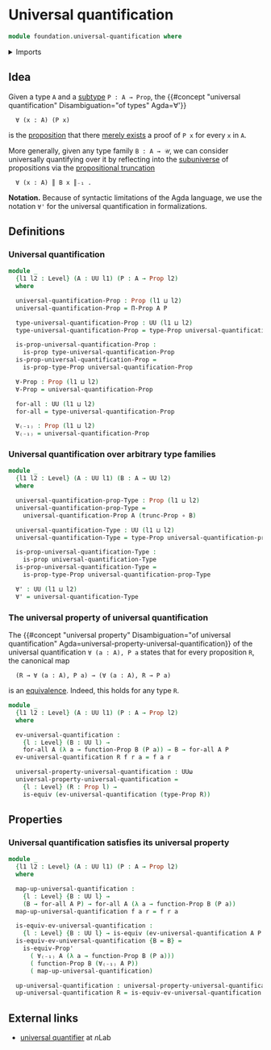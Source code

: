 # Universal quantification

```agda
module foundation.universal-quantification where
```

<details><summary>Imports</summary>

```agda
open import foundation.dependent-pair-types
open import foundation.evaluation-functions
open import foundation.logical-equivalences
open import foundation.propositional-truncations
open import foundation.universe-levels

open import foundation-core.equivalences
open import foundation-core.function-types
open import foundation-core.propositions
```

</details>

## Idea

Given a type `A` and a [subtype](foundation-core.subtypes.md) `P : A → Prop`,
the {{#concept "universal quantification" Disambiguation="of types" Agda=∀'}}

```text
  ∀ (x : A) (P x)
```

is the [proposition](foundation-core.propositions.md) that there
[merely exists](foundation.inhabited-types.md) a proof of `P x` for every `x` in
`A`.

More generally, given any type family `B : A → 𝒰`, we can consider universally
quantifying over it by reflecting into the
[subuniverse](foundation.subuniverses.md) of propositions via the
[propositional truncation](foundation.propositional-truncations.md)

```text
  ∀ (x : A) ║ B x ║₋₁ .
```

**Notation.** Because of syntactic limitations of the Agda language, we use the
notation `∀'` for the universal quantification in formalizations.

## Definitions

### Universal quantification

```agda
module _
  {l1 l2 : Level} (A : UU l1) (P : A → Prop l2)
  where

  universal-quantification-Prop : Prop (l1 ⊔ l2)
  universal-quantification-Prop = Π-Prop A P

  type-universal-quantification-Prop : UU (l1 ⊔ l2)
  type-universal-quantification-Prop = type-Prop universal-quantification-Prop

  is-prop-universal-quantification-Prop :
    is-prop type-universal-quantification-Prop
  is-prop-universal-quantification-Prop =
    is-prop-type-Prop universal-quantification-Prop

  ∀-Prop : Prop (l1 ⊔ l2)
  ∀-Prop = universal-quantification-Prop

  for-all : UU (l1 ⊔ l2)
  for-all = type-universal-quantification-Prop

  ∀₍₋₁₎ : Prop (l1 ⊔ l2)
  ∀₍₋₁₎ = universal-quantification-Prop
```

### Universal quantification over arbitrary type families

```agda
module _
  {l1 l2 : Level} (A : UU l1) (B : A → UU l2)
  where

  universal-quantification-prop-Type : Prop (l1 ⊔ l2)
  universal-quantification-prop-Type =
    universal-quantification-Prop A (trunc-Prop ∘ B)

  universal-quantification-Type : UU (l1 ⊔ l2)
  universal-quantification-Type = type-Prop universal-quantification-prop-Type

  is-prop-universal-quantification-Type :
    is-prop universal-quantification-Type
  is-prop-universal-quantification-Type =
    is-prop-type-Prop universal-quantification-prop-Type

  ∀' : UU (l1 ⊔ l2)
  ∀' = universal-quantification-Type
```

### The universal property of universal quantification

The
{{#concept "universal property" Disambiguation="of universal quantification" Agda=universal-property-universal-quantification}}
of the universal quantification `∀ (a : A), P a` states that for every
proposition `R`, the canonical map

```text
  (R → ∀ (a : A), P a) → (∀ (a : A), R → P a)
```

is an [equivalence](foundation.logical-equivalences.md). Indeed, this holds for
any type `R`.

```agda
module _
  {l1 l2 : Level} (A : UU l1) (P : A → Prop l2)
  where

  ev-universal-quantification :
    {l : Level} (B : UU l) →
    for-all A (λ a → function-Prop B (P a)) → B → for-all A P
  ev-universal-quantification R f r a = f a r

  universal-property-universal-quantification : UUω
  universal-property-universal-quantification =
    {l : Level} (R : Prop l) →
    is-equiv (ev-universal-quantification (type-Prop R))
```

## Properties

### Universal quantification satisfies its universal property

```agda
module _
  {l1 l2 : Level} (A : UU l1) (P : A → Prop l2)
  where

  map-up-universal-quantification :
    {l : Level} {B : UU l} →
    (B → for-all A P) → for-all A (λ a → function-Prop B (P a))
  map-up-universal-quantification f a r = f r a

  is-equiv-ev-universal-quantification :
    {l : Level} {B : UU l} → is-equiv (ev-universal-quantification A P B)
  is-equiv-ev-universal-quantification {B = B} =
    is-equiv-Prop'
      ( ∀₍₋₁₎ A (λ a → function-Prop B (P a)))
      ( function-Prop B (∀₍₋₁₎ A P))
      ( map-up-universal-quantification)

  up-universal-quantification : universal-property-universal-quantification A P
  up-universal-quantification R = is-equiv-ev-universal-quantification
```

## External links

- [universal quantifier](https://ncatlab.org/nlab/show/universal+quantifier) at
  $n$Lab
